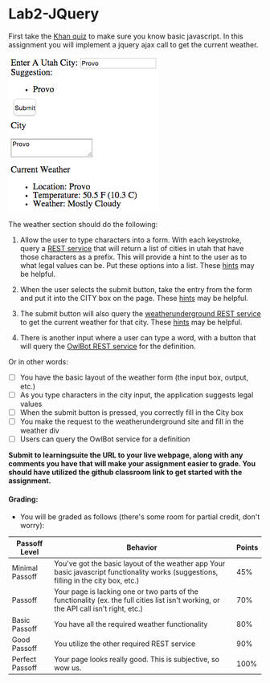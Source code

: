 # Lab2-JQuery
First take the <a href="https://www.khanacademy.org/computing/computer-programming/html-css-js/html-css-js-intro/e/quiz--javascript-recap">Khan quiz</a> to make sure you know basic javascript. In this assignment you will implement a jquery ajax call to get the current weather. 

![Example of Weather Page](Screen%20Shot%202015-02-20%20at%202.05.21%20PM.png)

The weather section should do the following:

1) Allow the user to type characters into a form. With each keystroke, query a <a href="https://students.cs.byu.edu/~clement/CS360/ajax/getcity.cgi?q=P">REST service</a> that will return a list of cities in utah that have those characters as a prefix. This will provide a hint to the user as to what legal values can be. Put these options into a list. These [hints](https://github.com/BYUCS260/Lab2-JQuery/wiki/Getting-Suggestions-to-Work) may be helpful.

2) When the user selects the submit button, take the entry from the form and put it into the CITY box on the page. These [hints](https://github.com/BYUCS260/Lab2-JQuery/wiki/Getting-Submit-to-Work) may be helpful.

3) The submit button will also query the <a href="http://www.wunderground.com/weather/api/d/docs">weatherunderground REST service</a> to get the current weather for that city. These [hints](https://github.com/BYUCS260/Lab2-JQuery/wiki/Connecting-to-WeatherUnderground) may be helpful.

4) There is another input where a user can type a word, with a button that will query the [OwlBot REST service](https://owlbot.info/api/v1/dictionary/example) for the definition.

Or in other words:

- [ ] You have the basic layout of the weather form (the input box, output, etc.)
- [ ] As you type characters in the city input, the application suggests legal values
- [ ] When the submit button is pressed, you correctly fill in the City box
- [ ] You make the request to the weatherunderground site and fill in the weather div
- [ ] Users can query the OwlBot service for a definition

**Submit to learningsuite the URL to your live webpage, along with any comments you have that will make your assignment easier to grade. You should have utilized the github classroom link to get started with the assignment.**

#### Grading:


- You will be graded as follows (there's some room for partial credit, don't worry):


Passoff Level | Behavior | Points
--- | --- | ---
Minimal Passoff | You've got the basic layout of the weather app Your basic javascript functionality works (suggestions, filling in the city box, etc.) | 45%
Passoff | Your page is lacking one or two parts of the functionality (ex. the full cities list isn't working, or the API call isn't right, etc.) |	70%
Basic Passoff | You have all the required weather functionality | 80%
Good Passoff | You utilize the other required REST service | 90%
Perfect Passoff | Your page looks really good. This is subjective, so wow us. | 100%

